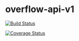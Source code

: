 # overflow-api-v1

[![Build Status](https://travis-ci.org/julietezekwe/overflow-api-v1.svg?branch=develop)](https://travis-ci.org/julietezekwe/overflow-api-v1)

[![Coverage Status](https://coveralls.io/repos/github/julietezekwe/overflow-api-v1/badge.svg?branch=develop)](https://coveralls.io/github/julietezekwe/overflow-api-v1) 